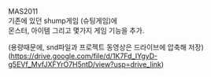MAS2011  
기존에 있던 shump게임 (슈팅게임)에  
몬스터, 아이템 그리고 몇가지 게임 기능을 추가.
  
  (용량때문에, snd파일과 프로젝트 동영상은 드라이브에 압축해 저장)  
  (https://drive.google.com/file/d/1K7Fd_IYgyD-g5EVf_MvfJXFYrO7H5ntD/view?usp=drive_link)
